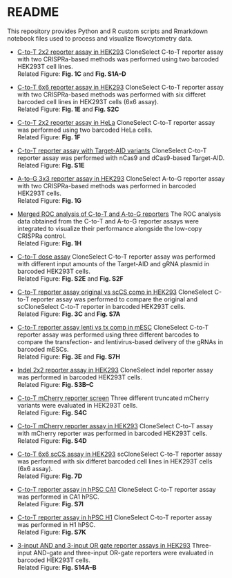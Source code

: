 # README
This repository provides Python and R custom scripts and Rmarkdown notebook files used to process and visualize flowcytometry data. 

- [C-to-T 2x2 reporter assay in HEK293](https://github.com/yachielab/CloneSelect_v1/tree/main/FACS/C-to-T_2x2_HEK293)
CloneSelect C-to-T reporter assay with two CRISPRa-based methods was performed using two barcoded HEK293T cell lines.   
Related Figure: **Fig. 1C** and **Fig. S1A–D**

- [C-to-T 6x6 reporter assay in HEK293](https://github.com/yachielab/CloneSelect_v1/tree/main/FACS/C-to-T_6x6_assay)
CloneSelect C-to-T reporter assay with two CRISPRa-based methods was performed with six differet barcoded cell lines in HEK293T cells (6x6 assay).  
Related Figure: **Fig. 1E** and **Fig. S2C**

- [C-to-T 2x2 reporter assay in HeLa](https://github.com/yachielab/CloneSelect_v1/tree/main/FACS/C-to-T_reporter_assay_HeLa)
CloneSelect C-to-T reporter assay was performed using two barcoded HeLa cells.   
Related Figure: **Fig. 1F**

- [C-to-T reporter assay with Target-AID variants](https://github.com/yachielab/CloneSelect_v1/tree/main/FACS/C-to-T_dCas-AID_nCas9-AID_comp_HEK293)
CloneSelect C-to-T reporter assay was performed with nCas9 and dCas9-based Target-AID.   
Related Figure: **Fig. S1E**

- [A-to-G 3x3 reporter assay in HEK293](https://github.com/yachielab/CloneSelect_v1/tree/main/FACS/A-to-G_3x3_assay_HEK293)
CloneSelect A-to-G reporter assay with two CRISPRa-based methods was performed in barcoded HEK293T cells.   
Related Figure: **Fig. 1G** 

- [Merged ROC analysis of C-to-T and A-to-G reporters](https://github.com/yachielab/CloneSelect_v1/tree/main/FACS/C-to-T_A-to-G_merged_ROC)
The ROC analysis data obtained from the C-to-T and A-to-G reporter assays were integrated to visualize their performance alongside the low-copy CRISPRa control.   
Related Figure: **Fig. 1H**

- [C-to-T dose assay](https://github.com/yachielab/CloneSelect_v1/tree/main/FACS/C-to-T_dose_assay)
CloneSelect C-to-T reporter assay was performed with different input amounts of the Target-AID and gRNA plasmid in barcoded HEK293T cells.  
Related Figure: **Fig. S2E** and **Fig. S2F**

- [C-to-T reporter assay original vs scCS comp in HEK293](https://github.com/yachielab/CloneSelect_v1/tree/main/FACS/C-to-T_scCS_comp_HEK293)
CloneSelect C-to-T reporter assay was performed to compare the original and scCloneSelect C-to-T reporter in barcoded HEK293T cells.    
Related Figure: **Fig. 3C** and **Fig. S7A**

- [C-to-T reporter assay lenti vs tx comp in mESC](https://github.com/yachielab/CloneSelect_v1/tree/main/FACS/C-to-T_lenti-tx_comp_mESC)
CloneSelect C-to-T reporter assay was performed using three different barcodes to compare the transfection- and lentivirus-based delivery of the gRNAs in barcoded mESCs.   
Related Figure: **Fig. 3E** and **Fig. S7H**

- [Indel 2x2 reporter assay in HEK293](https://github.com/yachielab/CloneSelect_v1/tree/main/FACS/Del_reporter_assay_HEK293)
CloneSelect indel reporter assay was performed in barcoded HEK293T cells.   
Related Figure: **Fig. S3B–C**

- [C-to-T mCherry reporter screen](https://github.com/yachielab/CloneSelect_v1/tree/main/FACS/C-to-T_mCherry_reporters_comp_HEK293)
Three different truncated mCherry variants were evaluated in HEK293T cells.   
Related Figure: **Fig. S4C**

- [C-to-T mCherry reporter assay in HEK293](https://github.com/yachielab/CloneSelect_v1/tree/main/FACS/C-to-T_mCherry_HEK293)
CloneSelect C-to-T assay with mCherry reporter was performed in barcoded HEK293T cells.   
Related Figure: **Fig. S4D**

- [C-to-T 6x6 scCS assay in HEK293](https://github.com/yachielab/CloneSelect_v1/tree/main/FACS/C-to-T_scCS_6x6_assay_HEK293)
scCloneSelect C-to-T reporter assay was performed with six differet barcoded cell lines in HEK293T cells (6x6 assay).   
Related Figure: **Fig. 7D**

- [C-to-T reporter assay in hPSC CA1](https://github.com/yachielab/CloneSelect_v1/tree/main/FACS/C-to-T_hPSC_CA1)
CloneSelect C-to-T reporter assay was performed in CA1 hPSC.    
Related Figure: **Fig. S7I**

- [C-to-T reporter assay in hPSC H1](https://github.com/yachielab/CloneSelect_v1/tree/main/FACS/C-to-T_hPSC_H1)
CloneSelect C-to-T reporter assay was performed in H1 hPSC.    
Related Figure: **Fig. S7K**

- [3-input AND and 3-input OR gate reporter assays in HEK293](https://github.com/yachielab/CloneSelect_v1/tree/main/FACS/3xAND_3xOR_HEK293)
Three-input AND-gate and three-input OR-gate reporters were evaluated in barcoded HEK293T cells.   
Related Figure: **Fig. S14A–B**

